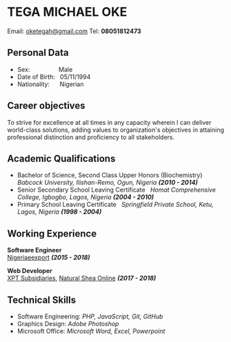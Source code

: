 TEGA MICHAEL OKE
=================
Email: [oketegah@gmail.com](mailto:oketegah@gmail.com)  Tel: **08051812473**

**Personal Data**
-----------------
- Sex: &nbsp;&nbsp;&nbsp;&nbsp;&nbsp;&nbsp;&nbsp;&nbsp;&nbsp;&nbsp;&nbsp;&nbsp;&nbsp;&nbsp;&nbsp;&nbsp;Male
- Date of Birth:&nbsp;&nbsp;&nbsp;05/11/1994
- Nationality:&nbsp;&nbsp;&nbsp;&nbsp;&nbsp;&nbsp;Nigerian

Career objectives
-----------------
To strive for excellence at all times in any capacity wherein I can deliver world-class solutions, adding values to
organization&#39;s objectives in attaining professional distinction and proficiency to all 
stakeholders.

Academic Qualifications
-----------------------
- Bachelor of Science, Second Class Upper Honors (Biochemistry) &nbsp; *Babcock University, Ilishan-Remo, Ogun, Nigeria **(2010 - 2014)***
- Senior Secondary School Leaving Certificate &nbsp;
*Homat Comprehensive College, Igbogbo, Lagos, Nigeria **(2004 - 2010)***
- Primary School Leaving Certificate &nbsp;
*Springfield Private School, Ketu, Lagos, Nigeria **(1998 - 2004)***

Working Experience
------------------
**Software Engineer**<br>[Nigeriaeexport](http://nigeriaeexport.com) ***(2015 - 2018)***

**Web Developer**<br>[XPT Subsidiaries](http://xpt-subsidiaries.com), [Natural Shea Online](http://www.naturalsheaonline.com) ***(2017 - 2018)***

Technical Skills
---------------
- Software Engineering: *PHP, JavaScript, Git, GitHub*
- Graphics Design: *Adobe Photoshop*
- Microsoft Office: *Microsoft Word, Excel, Powerpoint*
